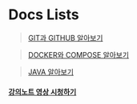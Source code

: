 # Docs Lists

> [GIT과 GITHUB 알아보기](./git)

> [DOCKER와 COMPOSE 알아보기](./docker)

> [JAVA 알아보기](./java)

#### [강의노트 영상 시청하기](https://www.youtube.com/@shellfolder-study/streams)
